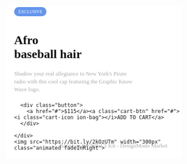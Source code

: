 <style type="text/css">
  
* {
  box-sizing: border-box;
}

.wrapper {
  display: flex;
  justify-content: center;
  align-items: center;
  font-family: Montserrat;
}

.outer {
  position: relative;
  background: #fff;
  height: 350px;
  width: 550px;
  overflow: hidden;
  display: flex;
  align-items: center;
}

img {
  position: absolute;
  top: 0px;
  right: -20px;
  z-index: 0;
  animation-delay: 0.5s;
}

.content {
  animation-delay: 0.3s;
  position: absolute;
  left: 20px;
  z-index: 3
  
}

h1 {
  color: #111;
}

p {
  width: 280px;
  font-size: 13px;
  line-height: 1.4;
  color: #aaa;
  margin: 20px 0;
  
}

.bg {
  display: inline-block;
  color: #fff;
  background: cornflowerblue;
  padding: 5px 10px;
  border-radius: 50px;
  font-size: .7em;
}
.button {
  width: fit-content;
  height: fit-content;
  margin-top: 10px;
  
  
  
}

.button a {
  display: inline-block;
  overflow: hidden;
  position: relative;
  font-size: 11px;
  color: #111;
  text-decoration: none;
  padding: 10px 15px;
  border: 1px solid #aaa;
  font-weight: bold;
  
  
}

.button a:after{
  content: "";
  position: absolute;
  top: 0;
  right: -10px;
  width: 0%;
  background: #111;
  height: 100%;
  z-index: -1;
  transition: width 0.3s ease-in-out;
  transform: skew(-25deg);
  transform-origin: right;
}

.button a:hover:after {
  width: 150%;
  left: -10px;
  transform-origin: left;
  
}

.button a:hover {
  color: #fff;
  transition: all 0.5s ease;
}


.button a:nth-of-type(1) {
  border-radius: 50px 0 0 50px;
  border-right: none;
}

.button a:nth-of-type(2) {
  border-radius: 0px 50px 50px 0;
}

.cart-icon {
  padding-right: 8px;
  
}

.footer {
  position: absolute;
  bottom: 0;
  right: 0;
}

</style>


<div class="wrapper">
  <div class="outer">
    <div class="content animated fadeInLeft">
      <span class="bg animated fadeInDown">EXCLUSIVE</span>
      <h1>Afro<br/> baseball hair</h1>
      <p>Shadow your real allegiance to New York's Pirate radio with this cool cap featuring the Graphic Know Wave logo.</p>
      
      <div class="button">
        <a href="#">$115</a><a class="cart-btn" href="#"><i class="cart-icon ion-bag"></i>ADD TO CART</a>
      </div>
      
    </div>
    <img src="https://bit.ly/2kOzUTm" width="300px" class="animated fadeInRight">
  </div>
  <p class="footer">Based on the Silk UI Kit - DesignModo Market</p>
</div>